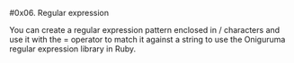 #0x06. Regular expression

You can create a regular expression pattern enclosed in / characters
and use it with the = operator to match it against a string to use 
the Oniguruma regular expression library in Ruby.
